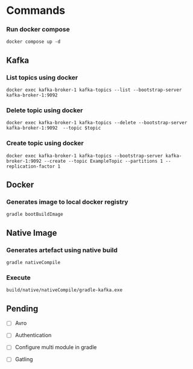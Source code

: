 # Commands

### Run docker compose

```console
docker compose up -d
```

## Kafka

### List topics using docker

```console
docker exec kafka-broker-1 kafka-topics --list --bootstrap-server kafka-broker-1:9092  
```

### Delete topic using docker

```console
docker exec kafka-broker-1 kafka-topics --delete --bootstrap-server kafka-broker-1:9092  --topic $topic
```

### Create topic using docker

```console
docker exec kafka-broker-1 kafka-topics --bootstrap-server kafka-broker-1:9092 --create --topic ExampleTopic --partitions 1 --replication-factor 1
```

## Docker

### Generates image to local docker registry

```console
gradle bootBuildImage
```

## Native Image

### Generates artefact using native build

```console
gradle nativeCompile
```

### Execute

```console
build/native/nativeCompile/gradle-kafka.exe
```

## Pending

- [ ] Avro
- [ ] Authentication
- [ ] Configure multi module in gradle
- [ ] Gatling


